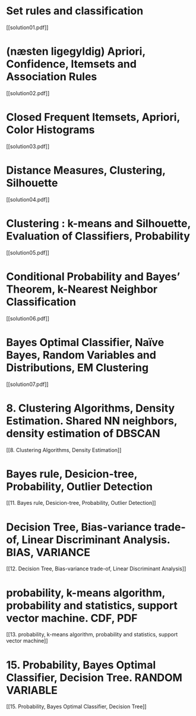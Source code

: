 # Set rules and classification
[[solution01.pdf]]

# (næsten ligegyldig) Apriori, Confidence, Itemsets and Association Rules
[[solution02.pdf]]

# Closed Frequent Itemsets, Apriori, Color Histograms
[[solution03.pdf]]

# Distance Measures, Clustering, Silhouette
[[solution04.pdf]]

# Clustering : k-means and Silhouette, Evaluation of Classifiers, Probability
[[solution05.pdf]]

# Conditional Probability and Bayes’ Theorem, k-Nearest Neighbor Classification
[[solution06.pdf]]

# Bayes Optimal Classifier, Naïve Bayes, Random Variables and Distributions, EM Clustering
[[solution07.pdf]]

# 8. Clustering Algorithms, Density Estimation. Shared NN neighbors, density estimation of DBSCAN
[[8. Clustering Algorithms, Density Estimation]]


# Bayes rule, Desicion-tree, Probability, Outlier Detection
[[11. Bayes rule, Desicion-tree, Probability, Outlier Detection]]

# Decision Tree, Bias-variance trade-of, Linear Discriminant Analysis. BIAS, VARIANCE
[[12. Decision Tree, Bias-variance trade-of, Linear Discriminant Analysis]]

# probability, k-means algorithm, probability and statistics, support vector machine. CDF, PDF
[[13. probability, k-means algorithm, probability and statistics, support vector machine]]

# 15. Probability, Bayes Optimal Classifier, Decision Tree. RANDOM VARIABLE
[[15. Probability, Bayes Optimal Classifier, Decision Tree]]
